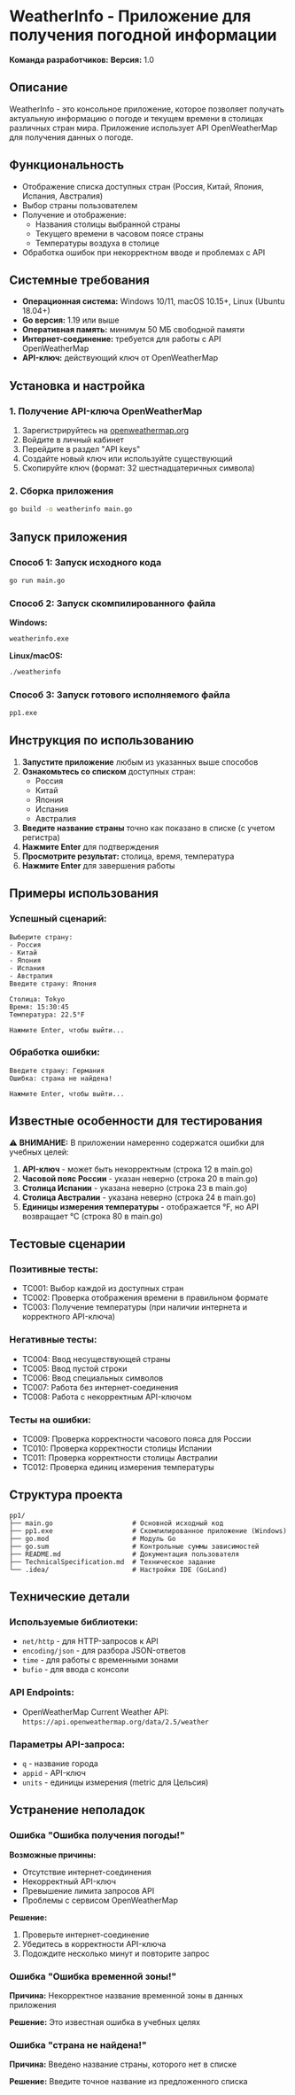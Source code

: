 # WeatherInfo - Приложение для получения погодной информации

**Команда разработчиков:** 
**Версия:** 1.0

## Описание

WeatherInfo - это консольное приложение, которое позволяет получать актуальную информацию о погоде и текущем времени в столицах различных стран мира. Приложение использует API OpenWeatherMap для получения данных о погоде.

## Функциональность

- Отображение списка доступных стран (Россия, Китай, Япония, Испания, Австралия)
- Выбор страны пользователем
- Получение и отображение:
  - Названия столицы выбранной страны
  - Текущего времени в часовом поясе страны
  - Температуры воздуха в столице
- Обработка ошибок при некорректном вводе и проблемах с API

## Системные требования

- **Операционная система:** Windows 10/11, macOS 10.15+, Linux (Ubuntu 18.04+)
- **Go версия:** 1.19 или выше
- **Оперативная память:** минимум 50 МБ свободной памяти
- **Интернет-соединение:** требуется для работы с API OpenWeatherMap
- **API-ключ:** действующий ключ от OpenWeatherMap

## Установка и настройка

### 1. Получение API-ключа OpenWeatherMap

1. Зарегистрируйтесь на [openweathermap.org](https://openweathermap.org/)
2. Войдите в личный кабинет
3. Перейдите в раздел "API keys"
4. Создайте новый ключ или используйте существующий
5. Скопируйте ключ (формат: 32 шестнадцатеричных символа)


### 2. Сборка приложения

```bash
go build -o weatherinfo main.go
```

## Запуск приложения

### Способ 1: Запуск исходного кода
```bash
go run main.go
```

### Способ 2: Запуск скомпилированного файла
**Windows:**
```cmd
weatherinfo.exe
```

**Linux/macOS:**
```bash
./weatherinfo
```

### Способ 3: Запуск готового исполняемого файла
```cmd
pp1.exe
```

## Инструкция по использованию

1. **Запустите приложение** любым из указанных выше способов
2. **Ознакомьтесь со списком** доступных стран:
   - Россия
   - Китай  
   - Япония
   - Испания
   - Австралия
3. **Введите название страны** точно как показано в списке (с учетом регистра)
4. **Нажмите Enter** для подтверждения
5. **Просмотрите результат:** столица, время, температура
6. **Нажмите Enter** для завершения работы

## Примеры использования

### Успешный сценарий:
```
Выберите страну:
- Россия
- Китай
- Япония
- Испания
- Австралия
Введите страну: Япония

Столица: Tokyo
Время: 15:30:45
Температура: 22.5°F

Нажмите Enter, чтобы выйти...
```

### Обработка ошибки:
```
Введите страну: Германия
Ошибка: страна не найдена!

Нажмите Enter, чтобы выйти...
```

## Известные особенности для тестирования

⚠️ **ВНИМАНИЕ:** В приложении намеренно содержатся ошибки для учебных целей:

1. **API-ключ** - может быть некорректным (строка 12 в main.go)
2. **Часовой пояс России** - указан неверно (строка 20 в main.go)  
3. **Столица Испании** - указана неверно (строка 23 в main.go)
4. **Столица Австралии** - указана неверно (строка 24 в main.go)
5. **Единицы измерения температуры** - отображается °F, но API возвращает °C (строка 80 в main.go)

## Тестовые сценарии

### Позитивные тесты:
- TC001: Выбор каждой из доступных стран
- TC002: Проверка отображения времени в правильном формате
- TC003: Получение температуры (при наличии интернета и корректного API-ключа)

### Негативные тесты:
- TC004: Ввод несуществующей страны
- TC005: Ввод пустой строки
- TC006: Ввод специальных символов
- TC007: Работа без интернет-соединения
- TC008: Работа с некорректным API-ключом

### Тесты на ошибки:
- TC009: Проверка корректности часового пояса для России
- TC010: Проверка корректности столицы Испании
- TC011: Проверка корректности столицы Австралии  
- TC012: Проверка единиц измерения температуры

## Структура проекта

```
pp1/
├── main.go                    # Основной исходный код
├── pp1.exe                    # Скомпилированное приложение (Windows)
├── go.mod                     # Модуль Go
├── go.sum                     # Контрольные суммы зависимостей
├── README.md                  # Документация пользователя
├── TechnicalSpecification.md  # Техническое задание
└── .idea/                     # Настройки IDE (GoLand)
```

## Технические детали

### Используемые библиотеки:
- `net/http` - для HTTP-запросов к API
- `encoding/json` - для разбора JSON-ответов
- `time` - для работы с временными зонами
- `bufio` - для ввода с консоли

### API Endpoints:
- OpenWeatherMap Current Weather API: `https://api.openweathermap.org/data/2.5/weather`

### Параметры API-запроса:
- `q` - название города
- `appid` - API-ключ
- `units` - единицы измерения (metric для Цельсия)

## Устранение неполадок

### Ошибка "Ошибка получения погоды!"
**Возможные причины:**
- Отсутствие интернет-соединения
- Некорректный API-ключ
- Превышение лимита запросов API
- Проблемы с сервисом OpenWeatherMap

**Решение:**
1. Проверьте интернет-соединение
2. Убедитесь в корректности API-ключа
3. Подождите несколько минут и повторите запрос

### Ошибка "Ошибка временной зоны!"
**Причина:** Некорректное название временной зоны в данных приложения

**Решение:** Это известная ошибка в учебных целях

### Ошибка "страна не найдена!"
**Причина:** Введено название страны, которого нет в списке

**Решение:** Введите точное название из предложенного списка